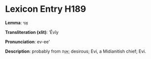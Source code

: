 # Lexicon Entry H189

**Lemma**: אֱוִי

**Transliteration (xlit)**: ʼĔvîy

**Pronunciation**: ev-ee'

**Description**:
probably from אָוָה; desirous; Evi, a Midianitish chief; Evi.
